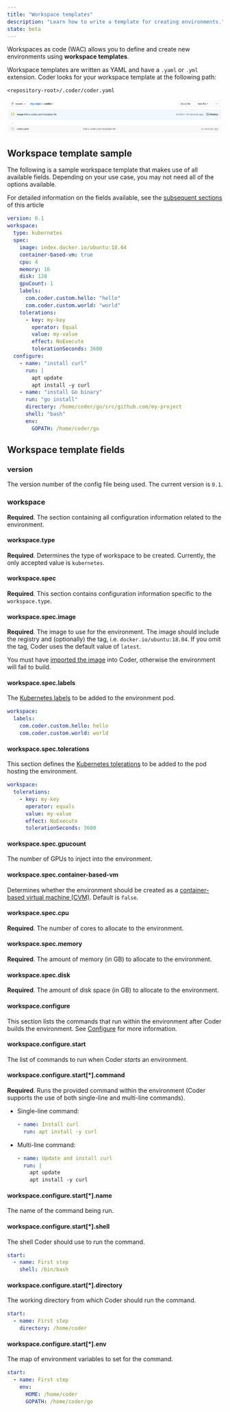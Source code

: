 ```yaml
---
title: "Workspace templates"
description: "Learn how to write a template for creating environments."
state: beta
---
```


Workspaces as code (WAC) allows you to define and create new environments using
**workspace templates**.

Workspace templates are written as YAML and have a `.yaml` or `.yml` extension.
Coder looks for your workspace template at the following path:

```text
<repository-root>/.coder/coder.yaml
```

![Template Location](../../assets/workspaces-as-code-location.png)

## Workspace template sample

The following is a sample workspace template that makes use of all available
fields. Depending on your use case, you may not need all of the options
available.

For detailed information on the fields available, see the
[subsequent sections](#workspace-template-fields) of this article

```yaml
version: 0.1
workspace:
  type: kubernetes
  spec:
    image: index.docker.io/ubuntu:18.04
    container-based-vm: true
    cpu: 4
    memory: 16
    disk: 128
    gpuCount: 1
    labels:
      com.coder.custom.hello: "hello"
      com.coder.custom.world: "world"
    tolerations:
      - key: my-key
        operator: Equal
        value: my-value
        effect: NoExecute
        tolerationSeconds: 3600
  configure:
    - name: "install curl"
      run: |
        apt update
        apt install -y curl
    - name: "install Go binary"
      run: "go install"
      directory: /home/coder/go/src/github.com/my-project
      shell: "bash"
      env:
        GOPATH: /home/coder/go
```

## Workspace template fields

### version

The version number of the config file being used. The current version is `0.1`.

### workspace

**Required**. The section containing all configuration information related to
the environment.

#### workspace.type

**Required**. Determines the type of workspace to be created. Currently, the
only accepted value is `kubernetes`.

#### workspace.spec

**Required**. This section contains configuration information specific to the
`workspace.type`.

#### workspace.spec.image

**Required**. The image to use for the environment. The image should include the
registry and (optionally) the tag, i.e. `docker.io/ubuntu:18.04`. If you omit
the tag, Coder uses the default value of `latest`.

You must have [imported the image](../../images/importing.md) into Coder,
otherwise the environment will fail to build.

#### workspace.spec.labels

The
[Kubernetes labels](https://kubernetes.io/docs/concepts/overview/working-with-objects/labels/)
to be added to the environment pod.

```yaml
workspace:
  labels:
    com.coder.custom.hello: hello
    com.coder.custom.world: world
```

#### workspace.spec.tolerations

This section defines the
[Kubernetes tolerations](https://kubernetes.io/docs/concepts/scheduling-eviction/taint-and-toleration/)
to be added to the pod hosting the environment.

```yaml
workspace:
  tolerations:
    - key: my-key
      operator: equals
      value: my-value
      effect: NoExecute
      tolerationSeconds: 3600
```

#### workspace.spec.gpucount

The number of GPUs to inject into the environment.

#### workspace.spec.container-based-vm

Determines whether the environment should be created as a
[container-based virtual machine (CVM)](../cvms.md). Default is `false`.

#### workspace.spec.cpu

**Required**. The number of cores to allocate to the environment.

#### workspace.spec.memory

**Required**. The amount of memory (in GB) to allocate to the environment.

#### workspace.spec.disk

**Required**. The amount of disk space (in GB) to allocate to the environment.

#### workspace.configure

This section lists the commands that run within the environment after Coder
builds the environment. See [Configure](../../images/configure.md) for more
information.

#### workspace.configure.start

The list of commands to run when Coder _starts_ an environment.

#### workspace.configure.start[*].command

**Required**. Runs the provided command within the environment (Coder supports
the use of both single-line and multi-line commands).

- Single-line command:

  ```yaml
  - name: Install curl
    run: apt install -y curl
  ```

- Multi-line command:

  ```yaml
  - name: Update and install curl
    run: |
      apt update
      apt install -y curl
  ```

#### workspace.configure.start[*].name

The name of the command being run.

#### workspace.configure.start[*].shell

The shell Coder should use to run the command.

```yaml
start:
  - name: First step
    shell: /bin/bash
```

#### workspace.configure.start[*].directory

The working directory from which Coder should run the command.

```yaml
start:
  - name: First step
    directory: /home/coder
```

#### workspace.configure.start[*].env

The map of environment variables to set for the command.

```yaml
start:
  - name: First step
    env:
      HOME: /home/coder
      GOPATH: /home/coder/go
```

